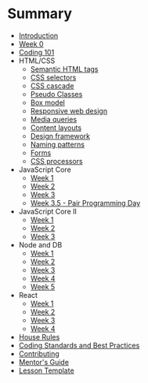 # Summary

* [Introduction](README.md)
* [Week 0](lesson0.md)
* [Coding 101](/coding-101.md)
* HTML/CSS
  * [Semantic HTML tags](/html-css/semantic-tags.md)
  * [CSS selectors](/html-css/css-selectors.md)
  * [CSS cascade](html-css/cascade.md)
  * [Pseudo Classes](/html-css/pseudo-classes.md)
  * [Box model](/html-css/box-model.md)
  * [Responsive web design](/html-css/responsive-web-design.md)
  * [Media queries](/html-css/media-queries.md)
  * [Content layouts](/html-css/content-layouts.md)
  * [Design framework](/html-css/design-frameworks.md)
  * [Naming patterns](/html-css/naming-patterns.md)
  * [Forms](/html-css/forms.md)
  * [CSS processors](/html-css/css-processors.md)
* JavaScript Core
  * [Week 1](/js-core/lesson1.md)
  * [Week 2](/js-core/lesson2.md)
  * [Week 3](/js-core/lesson3.md)
  * [Week 3.5 - Pair Programming Day](/js-core/lesson3.5.md)
* JavaScript Core II
  * [Week 1](/js-core-2/lesson4.md)
  * [Week 2](/js-core-2/lesson5.md)
  * [Week 3](/js-core-2/lesson6.md)
* Node and DB
    * [Week 1](/node-db/lesson1.md)
    * [Week 2](/node-db/lesson2.md)
    * [Week 3](/node-db/lesson3.md)
    * [Week 4](/node-db/lesson4.md)
    * [Week 5](/node-db/lesson5.md)
* React
  * [Week 1](/react/lesson1.md)
  * [Week 2](/react/lesson2.md)
  * [Week 3](/react/lesson3.md)
  * [Week 4](/react/lesson4.md)
* [House Rules](house-rules.md)
* [Coding Standards and Best Practices](PRACTICES.md)
* [Contributing](CONTRIBUTING.md)
* [Mentor's Guide](mentors-guide.md)
* [Lesson Template](lesson-template.md)
